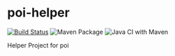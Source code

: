 # poi-helper

[![Build Status](https://travis-ci.org/anthunt/poi-helper.svg?branch=master)](https://travis-ci.org/anthunt/poi-helper)
![Maven Package](https://github.com/anthunt/poi-helper/workflows/Maven%20Package/badge.svg)
![Java CI with Maven](https://github.com/anthunt/poi-helper/workflows/Java%20CI%20with%20Maven/badge.svg)

Helper Project for poi
 

